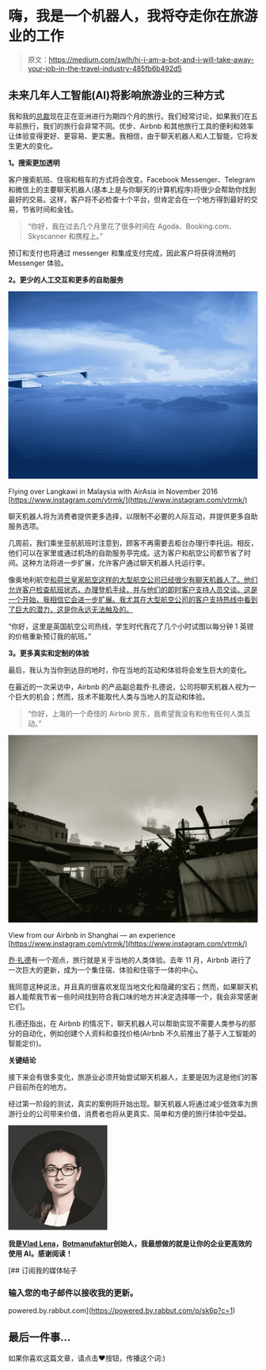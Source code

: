 # 嗨，我是一个机器人，我将夺走你在旅游业的工作

> 原文：<https://medium.com/swlh/hi-i-am-a-bot-and-i-will-take-away-your-job-in-the-travel-industry-485fb6b492d5>

## **未来几年人工智能(AI)将影响旅游业的三种方式**

我和我的[总裁](http://vtrmk.com/)现在正在亚洲进行为期四个月的旅行。我们经常讨论，如果我们在五年前旅行，我们的旅行会非常不同。优步、Airbnb 和其他旅行工具的便利和效率让体验变得更好、更容易、更实惠。我相信，由于聊天机器人和人工智能，它将发生更大的变化。

**1。搜索更加透明**

客户搜索航班、住宿和租车的方式将会改变。Facebook Messenger、Telegram 和微信上的主要聊天机器人(基本上是与你聊天的计算机程序)将很少会帮助你找到最好的交易。这样，客户将不必检查十个平台，但肯定会在一个地方得到最好的交易，节省时间和金钱。

> “你好，我在过去几个月里花了很多时间在 Agoda、Booking.com、Skyscanner 和携程上。”

预订和支付也将通过 messenger 和集成支付完成，因此客户将获得流畅的 Messenger 体验。

**2。更少的人工交互和更多的自助服务**

![](img/ed238007b26f77d8241ac61e3395ebb3.png)

Flying over Langkawi in Malaysia with AirAsia in November 2016 [https://www.instagram.com/vtrmk/](https://www.instagram.com/vtrmk/)

聊天机器人将为消费者提供更多选择，以限制不必要的人际互动，并提供更多自助服务选项。

几周前，我们乘坐亚航航班时注意到，顾客不再需要去柜台办理行李托运。相反，他们可以在家里或通过机场的自助服务亭完成。这为客户和航空公司都节省了时间。这种方法将进一步扩展，允许客户通过聊天机器人托运行李。

像奥地利航空[和荷兰皇家航空](https://www.austrian.com/Info/AustrianServices/chatbot.aspx?sc_lang=en&cc=AT)[这样的大型航空公司已经很少有聊天机器人了。他们允许客户检查航班状态，办理登机手续，并与他们的即时客户支持人员交谈。这是一个开始，我相信它会进一步扩展。我尤其在大型航空公司的客户支持热线中看到了巨大的潜力，这是你永远无法触及的。](https://messenger.klm.com/)

“你好，这里是英国航空公司热线，学生时代我花了几个小时试图以每分钟 1 英镑的价格重新预订我的航班。”

**3。更多真实和定制的体验**

最后，我认为当你到达目的地时，你在当地的互动和体验将会发生巨大的变化。

在最近的一次采访中，Airbnb 的产品副总裁乔·扎德说，公司将聊天机器人视为一个巨大的机会；然而，技术不能取代人类与当地人的互动和体验。

> “你好，上海的一个奇怪的 Airbnb 房东，我希望我没有和他有任何人类互动。”

![](img/a8bb9d434f2050f06ffdd467201605e8.png)

View from our Airbnb in Shanghai — an experience [https://www.instagram.com/vtrmk/](https://www.instagram.com/vtrmk/)

[乔·扎德](https://medium.com/u/ca7febaef42c?source=post_page-----485fb6b492d5--------------------------------)有一个观点，旅行就是关于当地的人类体验。去年 11 月，Airbnb 进行了一次巨大的更新，成为一个集住宿、体验和住宿于一体的中心。

我同意这种说法，并且真的很喜欢发现当地文化和隐藏的宝石；然而，如果聊天机器人能帮我节省一些时间找到符合我口味的地方并决定选择哪一个，我会非常感谢它们。

扎德还指出，在 Airbnb 的情况下，聊天机器人可以帮助实现不需要人类参与的部分的自动化，例如创建个人资料和查找价格(Airbnb 不久前推出了基于人工智能的智能定价)。

**关键结论**

接下来会有很多变化，旅游业必须开始尝试聊天机器人，主要是因为这是他们的客户目前所在的地方。

经过第一阶段的测试，真实的案例将开始出现。聊天机器人将通过减少低效率为旅游行业的公司带来价值，消费者也将从更真实、简单和方便的旅行体验中受益。

![](img/9f4ce4b73aa5494c5318cb23a2056439.png)

**我是**[**Vlad Lena**](/@vtaraskina)**，**[**Botmanufaktur**](https://botmanufaktur.com/)**创始人，我最想做的就是让你的企业更高效的使用 AI。感谢阅读！**

[](https://powered.by.rabbut.com/p/sk6p?c=1) [## 订阅我的媒体帖子

### 输入您的电子邮件以接收我的更新。

powered.by.rabbut.com](https://powered.by.rabbut.com/p/sk6p?c=1) 

## 最后一件事…

如果你喜欢这篇文章，请点击♥按钮，传播这个词:)